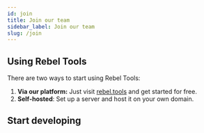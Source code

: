 ```yaml
---
id: join
title: Join our team
sidebar_label: Join our team
slug: /join
---
```


## Using Rebel Tools
There are two ways to start using Rebel Tools:

1. **Via our platform:** Just visit [rebel.tools](https://rebel.tools) and get started for free.
2. **Self-hosted**: Set up a server and host it on your own domain.

## Start developing
